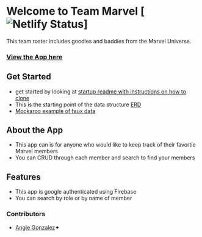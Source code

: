 # Welcome to Team Marvel [![Netlify Status](https://api.netlify.com/api/v1/badges/ace94429-7c0c-4e2a-a8ae-4bb8a357c732/deploy-status)]
This team roster includes goodies and baddies from the Marvel Universe. 
### [View the App here](https://app.netlify.com/sites/team-roster-gonzalez/deploys)

## Get Started
- get started by looking at [startup readme with instructions on how to clone](./startupReadMe.md)
- This is the starting point of the data structure [ERD](https://dbdiagram.io/d/63cc2c4c296d97641d7b3493)
- [Mockaroo example of faux data](https://www.mockaroo.com/f443fee0)

## About the App
- This app can is for anyone who would like to keep track of their favortie Marvel members
- You can CRUD through each member and search to find your members

## Features
- This app is google authenticated using Firebase
- You can search by role or by name of member

### Contributors
- [Angie Gonzalez](https://github.com/AngieMGonzalez)✦
